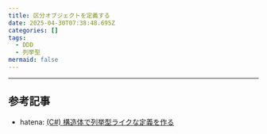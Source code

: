 ```yaml
---
title: 区分オブジェクトを定義する
date: 2025-04-30T07:38:48.695Z
categories: []
tags: 
  - DDD
  - 列挙型
mermaid: false
---
```








---
## 参考記事
- hatena: [(C#) 構造体で列挙型ライクな定義を作る](https://ikorin2.hatenablog.jp/entry/2021/10/04/043527)
